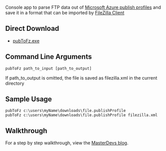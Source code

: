 Console app to parse FTP data out of [Microsoft Azure publish profiles](https://msdn.microsoft.com/en-us/library/dn385850%28v=nav.70%29.aspx) and save it in a format that can be imported by [FileZilla Client](https://filezilla-project.org/)

## Direct Download ##
* [pubToFz.exe](../apps/pubToFz.exe?raw=true)
    
## Command Line Arguments ##


    pubToFz path_to_input [path_to_output]
    
If path_to_output is omitted, the file is saved as filezilla.xml in the current directory     

## Sample Usage ##

    pubToFz c:\users\myName\downloads\file.publishProfile
    pubToFz c:\users\myName\downloads\file.publishProfile filezilla.xml

## Walkthrough ##
For a step by step walkthrough, view the [MasterDevs blog](http://blog.masterdevs.com/pubtofz/).
